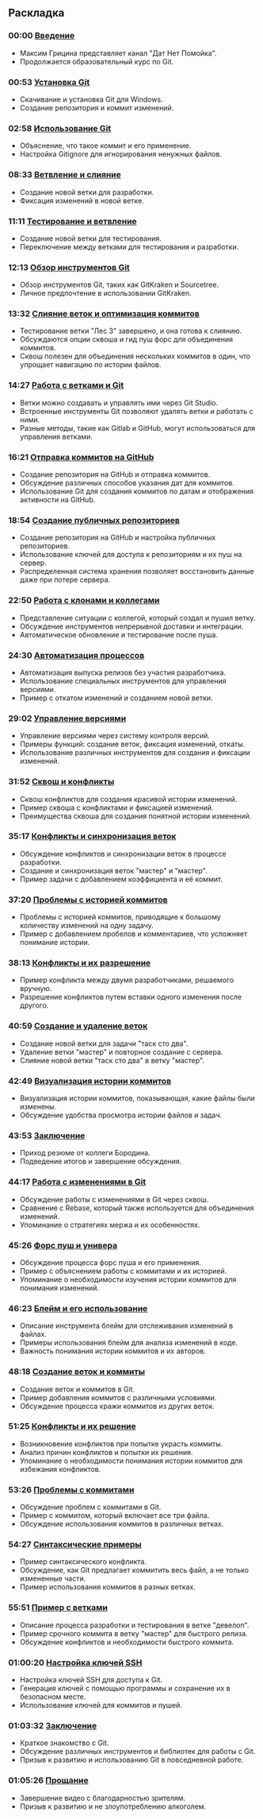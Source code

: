 ## Раскладка

### 00:00 [Введение](https://www.youtube.com/watch?v=e414Uc598W8&t=0s)
- Максим Грицина представляет канал "Дат Нет Помойка".
- Продолжается образовательный курс по Git.

### 00:53 [Установка Git](https://www.youtube.com/watch?v=e414Uc598W8&t=53s)
- Скачивание и установка Git для Windows.
- Создание репозитория и коммит изменений.

### 02:58 [Использование Git](https://www.youtube.com/watch?v=e414Uc598W8&t=178s)
- Объяснение, что такое коммит и его применение.
- Настройка Gitignore для игнорирования ненужных файлов.

### 08:33 [Ветвление и слияние](https://www.youtube.com/watch?v=e414Uc598W8&t=513s)
- Создание новой ветки для разработки.
- Фиксация изменений в новой ветке.

### 11:11 [Тестирование и ветвление](https://www.youtube.com/watch?v=e414Uc598W8&t=671s)
- Создание новой ветки для тестирования.
- Переключение между ветками для тестирования и разработки.

### 12:13 [Обзор инструментов Git](https://www.youtube.com/watch?v=e414Uc598W8&t=733s)
- Обзор инструментов Git, таких как GitKraken и Sourcetree.
- Личное предпочтение в использовании GitKraken.

### 13:32 [Слияние веток и оптимизация коммитов](https://www.youtube.com/watch?v=e414Uc598W8&t=812s)
- Тестирование ветки "Лес 3" завершено, и она готова к слиянию.
- Обсуждаются опции сквоша и гид пуш форс для объединения коммитов.
- Сквош полезен для объединения нескольких коммитов в один, что упрощает навигацию по истории файлов.

### 14:27 [Работа с ветками и Git](https://www.youtube.com/watch?v=e414Uc598W8&t=867s)
- Ветки можно создавать и управлять ими через Git Studio.
- Встроенные инструменты Git позволяют удалять ветки и работать с ними.
- Разные методы, такие как Gitlab и GitHub, могут использоваться для управления ветками.

### 16:21 [Отправка коммитов на GitHub](https://www.youtube.com/watch?v=e414Uc598W8&t=981s)
- Создание репозитория на GitHub и отправка коммитов.
- Обсуждение различных способов указания дат для коммитов.
- Использование Git для создания коммитов по датам и отображения активности на GitHub.

### 18:54 [Создание публичных репозиториев](https://www.youtube.com/watch?v=e414Uc598W8&t=1134s)
- Создание репозитория на GitHub и настройка публичных репозиториев.
- Использование ключей для доступа к репозиториям и их пуш на сервер.
- Распределенная система хранения позволяет восстановить данные даже при потере сервера.

### 22:50 [Работа с клонами и коллегами](https://www.youtube.com/watch?v=e414Uc598W8&t=1370s)
- Представление ситуации с коллегой, который создал и пушил ветку.
- Обсуждение инструментов непрерывной доставки и интеграции.
- Автоматическое обновление и тестирование после пуша.

### 24:30 [Автоматизация процессов](https://www.youtube.com/watch?v=e414Uc598W8&t=1470s)
- Автоматизация выпуска релизов без участия разработчика.
- Использование специальных инструментов для управления версиями.
- Пример с откатом изменений и созданием новой ветки.

### 29:02 [Управление версиями](https://www.youtube.com/watch?v=e414Uc598W8&t=1742s)
- Управление версиями через систему контроля версий.
- Примеры функций: создание веток, фиксация изменений, откаты.
- Использование различных инструментов для создания и фиксации изменений.

### 31:52 [Сквош и конфликты](https://www.youtube.com/watch?v=e414Uc598W8&t=1912s)
- Сквош конфликтов для создания красивой истории изменений.
- Пример сквоша с конфликтами и фиксацией изменений.
- Преимущества сквоша для создания понятной истории изменений.

### 35:17 [Конфликты и синхронизация веток](https://www.youtube.com/watch?v=e414Uc598W8&t=2117s)
- Обсуждение конфликтов и синхронизации веток в процессе разработки.
- Создание и синхронизация веток "мастер" и "мастер".
- Пример задачи с добавлением коэффициента и её коммит.

### 37:20 [Проблемы с историей коммитов](https://www.youtube.com/watch?v=e414Uc598W8&t=2240s)
- Проблемы с историей коммитов, приводящие к большому количеству изменений на одну задачу.
- Пример с добавлением пробелов и комментариев, что усложняет понимание истории.

### 38:13 [Конфликты и их разрешение](https://www.youtube.com/watch?v=e414Uc598W8&t=2293s)
- Пример конфликта между двумя разработчиками, решаемого вручную.
- Разрешение конфликтов путем вставки одного изменения после другого.

### 40:59 [Создание и удаление веток](https://www.youtube.com/watch?v=e414Uc598W8&t=2459s)
- Создание новой ветки для задачи "таск сто два".
- Удаление ветки "мастер" и повторное создание с сервера.
- Слияние новой ветки "таск сто два" в ветку "мастер".

### 42:49 [Визуализация истории коммитов](https://www.youtube.com/watch?v=e414Uc598W8&t=2569s)
- Визуализация истории коммитов, показывающая, какие файлы были изменены.
- Обсуждение удобства просмотра истории файлов и задач.

### 43:53 [Заключение](https://www.youtube.com/watch?v=e414Uc598W8&t=2633s)
- Приход резюме от коллеги Бородина.
- Подведение итогов и завершение обсуждения.

### 44:17 [Работа с изменениями в Git](https://www.youtube.com/watch?v=e414Uc598W8&t=2657s)
- Обсуждение работы с изменениями в Git через сквош.
- Сравнение с Rebase, который также используется для объединения изменений.
- Упоминание о стратегиях мержа и их особенностях.

### 45:26 [Форс пуш и универа](https://www.youtube.com/watch?v=e414Uc598W8&t=2726s)
- Обсуждение процесса форс пуша и его применения.
- Пример с объяснением работы с коммитами и их историей.
- Упоминание о необходимости изучения истории коммитов для понимания изменений.

### 46:23 [Блейм и его использование](https://www.youtube.com/watch?v=e414Uc598W8&t=2783s)
- Описание инструмента блейм для отслеживания изменений в файлах.
- Примеры использования блейм для анализа изменений в коде.
- Важность понимания истории коммитов и их авторов.

### 48:18 [Создание веток и коммиты](https://www.youtube.com/watch?v=e414Uc598W8&t=2898s)
- Создание веток и коммитов в Git.
- Пример добавления коммитов с различными условиями.
- Обсуждение процесса кражи коммитов из других веток.

### 51:25 [Конфликты и их решение](https://www.youtube.com/watch?v=e414Uc598W8&t=3085s)
- Возникновение конфликтов при попытке украсть коммиты.
- Анализ причин конфликтов и попытки их решения.
- Упоминание о необходимости понимания истории коммитов для избежания конфликтов.

### 53:26 [Проблемы с коммитами](https://www.youtube.com/watch?v=e414Uc598W8&t=3206s)
- Обсуждение проблем с коммитами в Git.
- Пример с коммитом, который включает все три файла.
- Обсуждение использования коммитов в различных ветках.

### 54:27 [Синтаксические примеры](https://www.youtube.com/watch?v=e414Uc598W8&t=3267s)
- Пример синтаксического конфликта.
- Обсуждение, как Git предлагает коммитить весь файл, а не только измененные части.
- Пример использования коммитов в разных ветках.

### 55:51 [Пример с ветками](https://www.youtube.com/watch?v=e414Uc598W8&t=3351s)
- Описание процесса разработки и тестирования в ветке "девелоп".
- Пример срочного коммита в ветку "мастер" для быстрого релиза.
- Обсуждение конфликтов и необходимости быстрого коммита.

### 01:00:20 [Настройка ключей SSH](https://www.youtube.com/watch?v=e414Uc598W8&t=3620s)
- Настройка ключей SSH для доступа к Git.
- Генерация ключей с помощью программы и сохранение их в безопасном месте.
- Использование ключей для коммитов и пушей.

### 01:03:32 [Заключение](https://www.youtube.com/watch?v=e414Uc598W8&t=3812s)
- Краткое знакомство с Git.
- Обсуждение различных инструментов и библиотек для работы с Git.
- Призыв к развитию и использованию Git в повседневной работе.

### 01:05:26 [Прощание](https://www.youtube.com/watch?v=e414Uc598W8&t=3926s)
- Завершение видео с благодарностью зрителям.
- Призыв к развитию и не злоупотреблению алкоголем.

